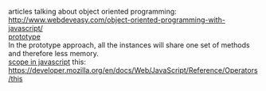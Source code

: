 articles talking about object oriented programming:  
http://www.webdeveasy.com/object-oriented-programming-with-javascript/  
[prototype](http://www.webdeveasy.com/javascript-prototype/)  
 In the prototype approach, all the instances will share one set of methods and therefore less memory.  
[scope in javascript](http://www.digital-web.com/articles/scope_in_javascript/) 
this: https://developer.mozilla.org/en/docs/Web/JavaScript/Reference/Operators/this  
